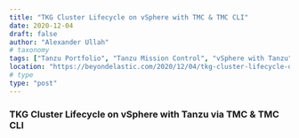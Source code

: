 ```yaml
---
title: "TKG Cluster Lifecycle on vSphere with TMC & TMC CLI"
date: 2020-12-04
draft: false
author: "Alexander Ullah"
# taxonomy
tags: ["Tanzu Portfolio", "Tanzu Mission Control", "vSphere with Tanzu", "Tanzu Kubernetes Grid", "TKC", "TMC", "TKGS", "Kubernetes"]
location: "https://beyondelastic.com/2020/12/04/tkg-cluster-lifecycle-on-vsphere-with-tmc-tmc-cli/"
# type
type: "post"
---
```


### TKG Cluster Lifecycle on vSphere with Tanzu via TMC & TMC CLI

